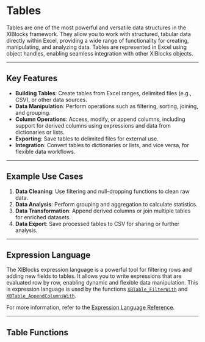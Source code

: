 ﻿# Tables

Tables are one of the most powerful and versatile data structures in the XlBlocks framework. They allow you to work with structured, tabular data directly within Excel, providing a wide range of functionality for creating, manipulating, and analyzing data. Tables are represented in Excel using object handles, enabling seamless integration with other XlBlocks objects.

---

## Key Features

- **Building Tables**: Create tables from Excel ranges, delimited files (e.g., CSV), or other data sources.
- **Data Manipulation**: Perform operations such as filtering, sorting, joining, and grouping.
- **Column Operations**: Access, modify, or append columns, including support for derived columns using expressions and data from dictionaries or lists.
- **Exporting**: Save tables to delimited files for external use.
- **Integration**: Convert tables to dictionaries or lists, and vice versa, for flexible data workflows.

---

## Example Use Cases

1. **Data Cleaning**: Use filtering and null-dropping functions to clean raw data.
2. **Data Analysis**: Perform grouping and aggregation to calculate statistics.
3. **Data Transformation**: Append derived columns or join multiple tables for enriched datasets.
4. **Data Export**: Save processed tables to CSV for sharing or further analysis.

---

## Expression Language

The XlBlocks expression language is a powerful tool for filtering rows and adding new fields to tables. It allows you to write expressions that are evaluated row by row, enabling dynamic and flexible data manipulation. This is expression language is used by the functions [`XBTable_FilterWith`](#xbtable_filterwith) and [`XBTable_AppendColumnsWith`](#xbtable_filterwith). 

For more information, refer to the [Expression Language Reference](../expressions.md).

---

## Table Functions
